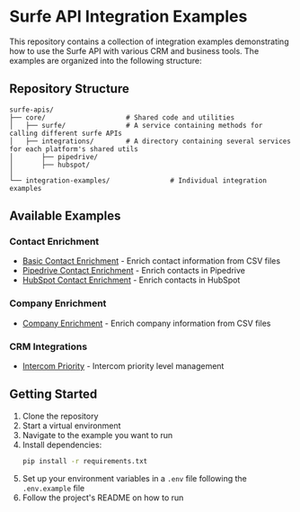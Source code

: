 # Surfe API Integration Examples

This repository contains a collection of integration examples demonstrating how to use the Surfe API with various CRM and business tools. The examples are organized into the following structure:

## Repository Structure

```
surfe-apis/
├── core/                    # Shared code and utilities
│   ├── surfe/               # A service containing methods for calling different surfe APIs
│   ├── integrations/        # A directory containing several services for each platform's shared utils
│       ├── pipedrive/
│       ├── hubspot/
│
└── integration-examples/               # Individual integration examples
```

## Available Examples

### Contact Enrichment
- [Basic Contact Enrichment](integration-examples/contact-enrichment-example/) - Enrich contact information from CSV files
- [Pipedrive Contact Enrichment](integration-examples/pipedrive-contact-enrichment/) - Enrich contacts in Pipedrive
- [HubSpot Contact Enrichment](integration-examples/hubspot-contact-enrichment/) - Enrich contacts in HubSpot


### Company Enrichment
- [Company Enrichment](integration-examples/company-enrichment-example/) - Enrich company information from CSV files

### CRM Integrations
- [Intercom Priority](integration-examples/intercom-clevel-priority-example/) - Intercom priority level management

## Getting Started

1. Clone the repository
2. Start a virtual environment
3. Navigate to the example you want to run
4. Install dependencies:
   ```bash
   pip install -r requirements.txt
   ```
5. Set up your environment variables in a `.env` file following the `.env.example` file
6. Follow the project's README on how to run


